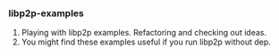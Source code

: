 ### libp2p-examples

1. Playing with libp2p examples. Refactoring and checking out ideas.
2. You might find these examples useful if you run libp2p without dep.
